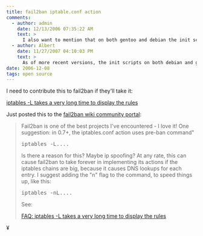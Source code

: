 ```yaml
---
title: fail2ban iptable.conf action
comments:
  - author: admin
    date: 12/13/2006 07:35:22 AM
    text: >
      I also want to mention that on both gentoo and debian the init scripts don't seem to work that well. I have much better luck with the commands:<br/><br/>fail2ban-client stop<br/>fail2ban-client start
  - author: Albert
    date: 11/27/2007 04:10:03 PM
    text: >
      As of more recent versions, the init scripts on both debian and gentoo are working much better.
date: 2006-12-08
tags: open source
---
```

I need to contribute this to fail2ban if they'll take it:

<a href="http://www.netfilter.org/documentation/FAQ/netfilter-faq-3.html#ss3.11">iptables -L takes a very long time to display the rules</a>

Just posted this to the <a href="http://fail2ban.sourceforge.net/wiki/index.php/Fail2ban:Community_Portal">fail2ban wiki community portal</a>:

<blockquote>Fail2ban is one of the best projects I've encountered - I love it! One suggestion: in 0.7+, the iptables.conf action uses pre-ban command"

<pre>iptables -L....</pre>

Is there a reason for this? Maybe ip spoofing? At any rate, this can cause fail2ban to take forever in implementing its actions if the iptables chains are big, because it causes DNS lookups for each entry. I suggest adding the "n" flag to the command, to speed things up, like this:

<pre>iptables -nL....</pre>

See:

<a href="http://www.netfilter.org/documentation/FAQ/netfilter-faq-3.html#ss3.11 netfilter">FAQ: iptables -L takes a very long time to display the rules</a></blockquote>

¥

